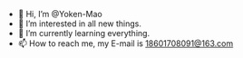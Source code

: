 - 👋 Hi, I’m @Yoken-Mao
- 👀 I’m interested in all new things.
- 🌱 I’m currently learning everything.
- 📫 How to reach me, my E-mail is 18601708091@163.com

<!---
Yoken-Mao/Yoken-Mao is a ✨ special ✨ repository because its `README.md` (this file) appears on your GitHub profile.
You can click the Preview link to take a look at your changes.
--->
